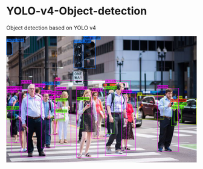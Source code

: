 # YOLO-v4-Object-detection
Object detection based on YOLO v4

![Example Of YOLOv4 Detections](detection1.jpg)
